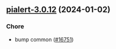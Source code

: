

## [pialert-3.0.12](https://github.com/truecharts/charts/compare/pialert-3.0.11...pialert-3.0.12) (2024-01-02)

### Chore



- bump common ([#16751](https://github.com/truecharts/charts/issues/16751))